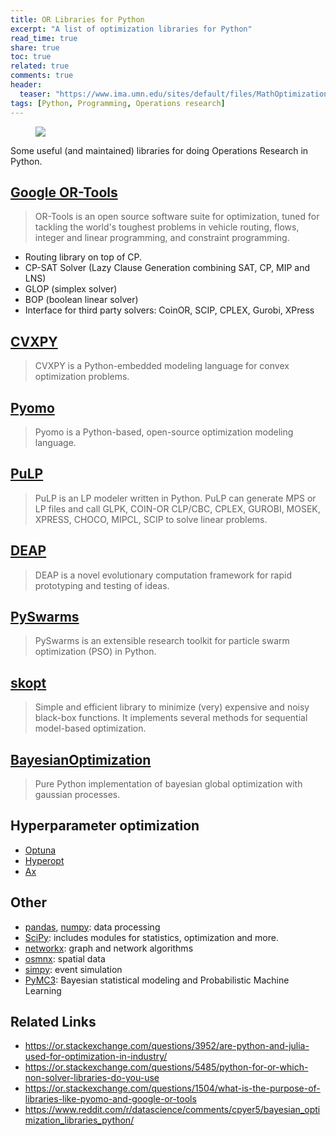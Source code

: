 ```yaml
---
title: OR Libraries for Python
excerpt: "A list of optimization libraries for Python"
read_time: true
share: true
toc: true
related: true
comments: true
header:
  teaser: "https://www.ima.umn.edu/sites/default/files/MathOptimization.jpg"
tags: [Python, Programming, Operations research]
---
```


<figure>
	<a href="https://www.ima.umn.edu/sites/default/files/MathOptimization.jpg"><img src="https://www.ima.umn.edu/sites/default/files/MathOptimization.jpg"></a>
</figure>

Some useful (and maintained) libraries for doing Operations Research in Python.

## [Google OR-Tools](https://developers.google.com/optimization)

> OR-Tools is an open source software suite for optimization, tuned for tackling the world's toughest problems in vehicle routing, flows, integer and linear programming, and constraint programming.

- Routing library on top of CP.
- CP-SAT Solver (Lazy Clause Generation combining SAT, CP, MIP and LNS)
- GLOP (simplex solver)
- BOP (boolean linear solver)
- Interface for third party solvers: CoinOR, SCIP, CPLEX, Gurobi, XPress

## [CVXPY](https://www.cvxpy.org/)

> CVXPY is a Python-embedded modeling language for convex optimization problems.

## [Pyomo](http://www.pyomo.org/)

> Pyomo is a Python-based, open-source optimization modeling language.

## [PuLP](https://coin-or.github.io/pulp/)

> PuLP is an LP modeler written in Python. PuLP can generate MPS or LP files and call GLPK, COIN-OR CLP/CBC, CPLEX, GUROBI, MOSEK, XPRESS, CHOCO, MIPCL, SCIP to solve linear problems.

## [DEAP](https://deap.readthedocs.io/en/master/)

> DEAP is a novel evolutionary computation framework for rapid prototyping and testing of ideas.

## [PySwarms](https://pyswarms.readthedocs.io/en/latest/)

> PySwarms is an extensible research toolkit for particle swarm optimization (PSO) in Python.

## [skopt](https://scikit-optimize.github.io/stable/)

> Simple and efficient library to minimize (very) expensive and noisy black-box functions. It implements several methods for sequential model-based optimization.

## [BayesianOptimization](https://github.com/fmfn/BayesianOptimization)

> Pure Python implementation of bayesian global optimization with gaussian processes.

## Hyperparameter optimization

- [Optuna](https://github.com/optuna/optuna)
- [Hyperopt](https://github.com/hyperopt/hyperopt)
- [Ax](https://github.com/facebook/Ax)

## Other

- [pandas](https://pandas.pydata.org/), [numpy](https://numpy.org/): data processing
- [SciPy](https://www.scipy.org/): includes modules for statistics, optimization and more.
- [networkx](https://networkx.org/): graph and network algorithms
- [osmnx](https://osmnx.readthedocs.io/en/stable/): spatial data
- [simpy](https://simpy.readthedocs.io/en/latest/): event simulation
- [PyMC3](https://docs.pymc.io/): Bayesian statistical modeling and Probabilistic Machine Learning

## Related Links

- https://or.stackexchange.com/questions/3952/are-python-and-julia-used-for-optimization-in-industry/
- https://or.stackexchange.com/questions/5485/python-for-or-which-non-solver-libraries-do-you-use
- https://or.stackexchange.com/questions/1504/what-is-the-purpose-of-libraries-like-pyomo-and-google-or-tools
- https://www.reddit.com/r/datascience/comments/cpyer5/bayesian_optimization_libraries_python/
